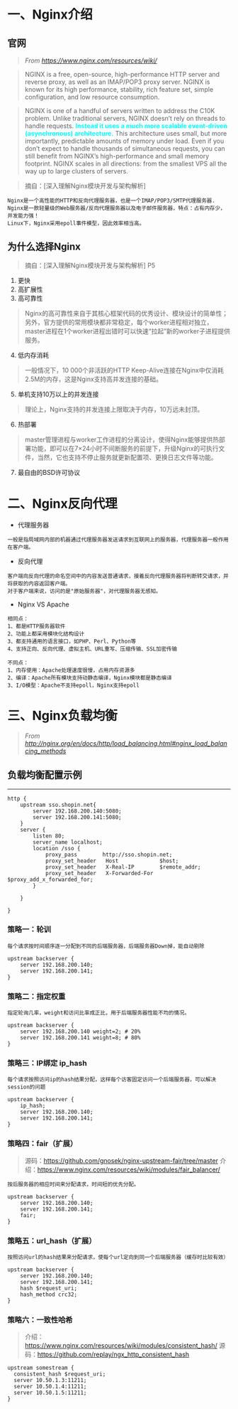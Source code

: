 # 一、Nginx介绍


## 官网
> *From https://www.nginx.com/resources/wiki/*

>NGINX is a free, open-source, high-performance HTTP server and reverse proxy, as well as an IMAP/POP3 proxy server.
NGINX is known for its high performance, stability, rich feature set, simple configuration, and low resource consumption.

>NGINX is one of a handful of servers written to address the C10K problem. Unlike traditional servers, NGINX doesn’t rely on threads to handle requests. **<font color=#00ffff> Instead it uses a much more scalable event-driven (asynchronous) architecture.</font>**  This architecture uses small, but more importantly,
predictable amounts of memory under load. Even if you don’t expect to handle thousands of simultaneous requests, you can still benefit from NGINX’s high-performance and small memory footprint. NGINX scales in all directions: from the smallest VPS all the way up to large clusters of servers.


>摘自：[深入理解Nginx模块开发与架构解析]

```text
Nginx是一个高性能的HTTP和反向代理服务器，也是一个IMAP/POP3/SMTP代理服务器.
Nginx是一款轻量级的Web服务器/反向代理服务器以及电子邮件服务器，特点：占有内存少，并发能力强！
Linux下，Nginx采用epoll事件模型，因此效率相当高。
```
## 为什么选择Nginx
> 摘自：[深入理解Nginx模块开发与架构解析] P5

1. 更快
2. 高扩展性
3. 高可靠性
>Nginx的高可靠性来自于其核心框架代码的优秀设计、模块设计的简单性；另外，官方提供的常用模块都非常稳定，每个worker进程相对独立，master进程在1个worker进程出错时可以快速“拉起”新的worker子进程提供服务。
4. 低内存消耗
>一般情况下，10 000个非活跃的HTTP Keep-Alive连接在Nginx中仅消耗2.5M的内存，这是Nginx支持高并发连接的基础。
5. 单机支持10万以上的并发连接
>理论上，Nginx支持的并发连接上限取决于内存，10万远未封顶。
6. 热部署
>master管理进程与worker工作进程的分离设计，使得Nginx能够提供热部署功能，即可以在7&times;24小时不间断服务的前提下，升级Nginx的可执行文件，当然，它也支持不停止服务就更新配置项、更换日志文件等功能。
7. 最自由的BSD许可协议


# 二、Nginx反向代理
- 代理服务器

```text
一般是指局域网内部的机器通过代理服务器发送请求到互联网上的服务器，代理服务器一般作用在客户端。
```

- 反向代理

```text
客户端向反向代理的命名空间中的内容发送普通请求，接着反向代理服务器将判断转交请求，并将获取的内容返回客户端。
对于客户端来说，访问的是"原始服务器"，对代理服务器无感知。
```
- Nginx VS Apache

```text
相同点：
1、都是HTTP服务器软件
2、功能上都采用模块化结构设计
3、都支持通用的语言接口，如PHP、Perl、Python等
4、支持正向、反向代理、虚拟主机、URL重写、压缩传输、SSL加密传输

不同点：
1、内存使用：Apache处理速度很慢，占用内存资源多
2、编译：Apache所有模块支持动静态编译，Nginx模块都是静态编译
3、I/O模型：Apache不支持epoll，Nginx支持epoll
```



# 三、Nginx负载均衡
> *From http://nginx.org/en/docs/http/load_balancing.html#nginx_load_balancing_methods*

## 负载均衡配置示例
---
```text
http {
    upstream sso.shopin.net{
        server 192.168.200.140:5080;
        server 192.168.200.141:5080;
    }
    server {
        listen 80;
        server_name localhost;
        location /sso {
            proxy_pass        http://sso.shopin.net;
            proxy_set_header   Host             $host;
            proxy_set_header   X-Real-IP        $remote_addr;
            proxy_set_header   X-Forwarded-For  $proxy_add_x_forwarded_for;
        }

    }

}
```

### 策略一：轮训

```text
每个请求按时间顺序逐一分配到不同的后端服务器，后端服务器Down掉，能自动剔除
```
```text
upstream backserver {
    server 192.168.200.140;
    server 192.168.200.141;
}
```

### 策略二：指定权重

```text
指定轮询几率，weight和访问比率成正比，用于后端服务器性能不均的情况。
```
```text
upstream backserver {
    server 192.168.200.140 weight=2; # 20%
    server 192.168.200.141 weight=8; # 80%
}
```

### 策略三：IP绑定 ip_hash
```text
每个请求按照访问ip的hash结果分配，这样每个访客固定访问一个后端服务器，可以解决session的问题
```
```text
upstream backserver {
    ip_hash;
    server 192.168.200.140;
    server 192.168.200.141;
}
```
### 策略四：fair（扩展）
> 源码：https://github.com/gnosek/nginx-upstream-fair/tree/master
> 介绍：https://www.nginx.com/resources/wiki/modules/fair_balancer/
```text
按后服务器的相应时间来分配请求，时间短的优先分配。
```
```text
upstream backserver {
    server 192.168.200.140;
    server 192.168.200.141;
    fair;
}
```
### 策略五：url_hash（扩展）
```text
按照访问url的hash结果来分配请求，使每个url定向到同一个后端服务器（缓存时比较有效）
```
```text
upstream backserver {
    server 192.168.200.140;
    server 192.168.200.141;
    hash $request_uri;
    hash_method crc32;
}
```

### 策略六：一致性哈希
>介绍：https://www.nginx.com/resources/wiki/modules/consistent_hash/
>源码：https://github.com/replay/ngx_http_consistent_hash
```text
upstream somestream {
  consistent_hash $request_uri;
  server 10.50.1.3:11211;
  server 10.50.1.4:11211;
  server 10.50.1.5:11211;
}
```
